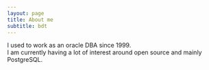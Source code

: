 ```yaml
---
layout: page
title: About me
subtitle: bdt
---
```


I used to work as an oracle DBA since 1999.  
I am currently having a lot of interest around open source and mainly PostgreSQL.
